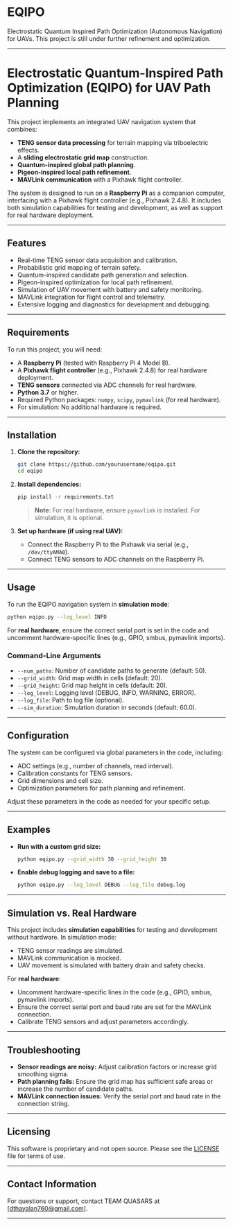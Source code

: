# EQIPO
Electrostatic Quantum Inspired Path Optimization (Autonomous Navigation) for UAVs. This project is still under further refinement and optimization.

---

# Electrostatic Quantum-Inspired Path Optimization (EQIPO) for UAV Path Planning

This project implements an integrated UAV navigation system that combines:

- **TENG sensor data processing** for terrain mapping via triboelectric effects.
- A **sliding electrostatic grid map** construction.
- **Quantum-inspired global path planning**.
- **Pigeon-inspired local path refinement**.
- **MAVLink communication** with a Pixhawk flight controller.

The system is designed to run on a **Raspberry Pi** as a companion computer, interfacing with a Pixhawk flight controller (e.g., Pixhawk 2.4.8). It includes both simulation capabilities for testing and development, as well as support for real hardware deployment.

---

## Features

- Real-time TENG sensor data acquisition and calibration.
- Probabilistic grid mapping of terrain safety.
- Quantum-inspired candidate path generation and selection.
- Pigeon-inspired optimization for local path refinement.
- Simulation of UAV movement with battery and safety monitoring.
- MAVLink integration for flight control and telemetry.
- Extensive logging and diagnostics for development and debugging.

---

## Requirements

To run this project, you will need:

- A **Raspberry Pi** (tested with Raspberry Pi 4 Model B).
- A **Pixhawk flight controller** (e.g., Pixhawk 2.4.8) for real hardware deployment.
- **TENG sensors** connected via ADC channels for real hardware.
- **Python 3.7** or higher.
- Required Python packages: `numpy`, `scipy`, `pymavlink` (for real hardware).
- For simulation: No additional hardware is required.

---

## Installation

1. **Clone the repository:**

   ```bash
   git clone https://github.com/yourusername/eqipo.git
   cd eqipo
   ```

2. **Install dependencies:**

   ```bash
   pip install -r requirements.txt
   ```

   > **Note**: For real hardware, ensure `pymavlink` is installed. For simulation, it is optional.

3. **Set up hardware (if using real UAV):**

   - Connect the Raspberry Pi to the Pixhawk via serial (e.g., `/dev/ttyAMA0`).
   - Connect TENG sensors to ADC channels on the Raspberry Pi.

---

## Usage

To run the EQIPO navigation system in **simulation mode**:

```bash
python eqipo.py --log_level INFO
```

For **real hardware**, ensure the correct serial port is set in the code and uncomment hardware-specific lines (e.g., GPIO, smbus, pymavlink imports).

### Command-Line Arguments

- `--num_paths`: Number of candidate paths to generate (default: 50).
- `--grid_width`: Grid map width in cells (default: 20).
- `--grid_height`: Grid map height in cells (default: 20).
- `--log_level`: Logging level (DEBUG, INFO, WARNING, ERROR).
- `--log_file`: Path to log file (optional).
- `--sim_duration`: Simulation duration in seconds (default: 60.0).

---

## Configuration

The system can be configured via global parameters in the code, including:

- ADC settings (e.g., number of channels, read interval).
- Calibration constants for TENG sensors.
- Grid dimensions and cell size.
- Optimization parameters for path planning and refinement.

Adjust these parameters in the code as needed for your specific setup.

---

## Examples

- **Run with a custom grid size:**

  ```bash
  python eqipo.py --grid_width 30 --grid_height 30
  ```

- **Enable debug logging and save to a file:**

  ```bash
  python eqipo.py --log_level DEBUG --log_file debug.log
  ```

---

## Simulation vs. Real Hardware

This project includes **simulation capabilities** for testing and development without hardware. In simulation mode:

- TENG sensor readings are simulated.
- MAVLink communication is mocked.
- UAV movement is simulated with battery drain and safety checks.

For **real hardware**:

- Uncomment hardware-specific lines in the code (e.g., GPIO, smbus, pymavlink imports).
- Ensure the correct serial port and baud rate are set for the MAVLink connection.
- Calibrate TENG sensors and adjust parameters accordingly.

---

## Troubleshooting

- **Sensor readings are noisy:** Adjust calibration factors or increase grid smoothing sigma.
- **Path planning fails:** Ensure the grid map has sufficient safe areas or increase the number of candidate paths.
- **MAVLink connection issues:** Verify the serial port and baud rate in the connection string.

---
## Licensing
This software is proprietary and not open source. Please see the [LICENSE](LICENSE) file for terms of use.

---

## Contact Information

For questions or support, contact TEAM QUASARS at [dthayalan760@gmail.com].

---
